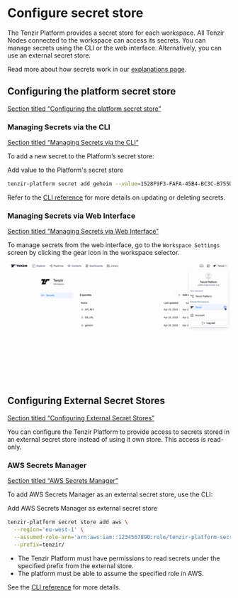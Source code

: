 # Configure secret store

The Tenzir Platform provides a secret store for each workspace. All Tenzir Nodes connected to the workspace can access its secrets. You can manage secrets using the CLI or the web interface. Alternatively, you can use an external secret store.

Read more about how secrets work in our [explanations page](/explanations/secrets).

## Configuring the platform secret store

[Section titled “Configuring the platform secret store”](#configuring-the-platform-secret-store)

### Managing Secrets via the CLI

[Section titled “Managing Secrets via the CLI”](#managing-secrets-via-the-cli)

To add a new secret to the Platform’s secret store:

Add value to the Platform's secret store

```sh
tenzir-platform secret add geheim --value=1528F9F3-FAFA-45B4-BC3C-B755D0E0D9C2
```

Refer to the [CLI reference](/reference/platform/command-line-interface#manage-secrets) for more details on updating or deleting secrets.

### Managing Secrets via Web Interface

[Section titled “Managing Secrets via Web Interface”](#managing-secrets-via-web-interface)

To manage secrets from the web interface, go to the `Workspace Settings` screen by clicking the gear icon in the workspace selector.

![Screenshot](/pr-preview/pr-116/_astro/secrets.Dd085Pjn_237u3S.webp)

## Configuring External Secret Stores

[Section titled “Configuring External Secret Stores”](#configuring-external-secret-stores)

You can configure the Tenzir Platform to provide access to secrets stored in an external secret store instead of using it own store. This access is read-only.

### AWS Secrets Manager

[Section titled “AWS Secrets Manager”](#aws-secrets-manager)

To add AWS Secrets Manager as an external secret store, use the CLI:

Add AWS Secrets Manager as external secret store

```sh
tenzir-platform secret store add aws \
  --region='eu-west-1' \
  --assumed-role-arn='arn:aws:iam::1234567890:role/tenzir-platform-secrets-access' \
  --prefix=tenzir/
```

* The Tenzir Platform must have permissions to read secrets under the specified prefix from the external store.
* The platform must be able to assume the specified role in AWS.

See the [CLI reference](/reference/platform/command-line-interface#manage-external-secret-stores) for more details.